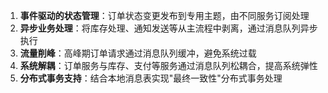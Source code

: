 
1. **事件驱动的状态管理**：订单状态变更发布到专用主题，由不同服务订阅处理
2. **异步业务处理**：将库存处理、通知发送等从主流程中剥离，通过消息队列异步执行
3. **流量削峰**：高峰期订单请求通过消息队列缓冲，避免系统过载
4. **系统解耦**：订单服务与库存、支付等服务通过消息队列松耦合，提高系统弹性
5. **分布式事务支持**：结合本地消息表实现"最终一致性"分布式事务处理